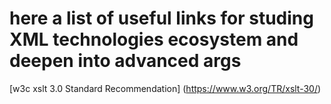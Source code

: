 # here a list of useful links for studing XML technologies ecosystem and deepen into advanced args
[w3c xslt 3.0 Standard Recommendation] (https://www.w3.org/TR/xslt-30/)
